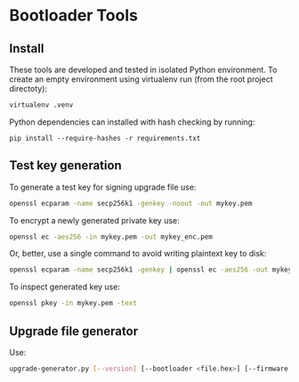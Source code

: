 # Bootloader Tools

## Install

These tools are developed and tested in isolated Python environment. To create an empty environment using virtualenv run (from the root project directoty):

```bash
virtualenv .venv
```

Python dependencies can installed with hash checking by running:

```
pip install --require-hashes -r requirements.txt
```

## Test key generation

To generate a test key for signing upgrade file use:

```bash
openssl ecparam -name secp256k1 -genkey -noout -out mykey.pem
```

To encrypt a newly generated private key use:

```bash
openssl ec -aes256 -in mykey.pem -out mykey_enc.pem
```

Or, better, use a single command to avoid writing plaintext key to disk:

```bash
openssl ecparam -name secp256k1 -genkey | openssl ec -aes256 -out mykey.pem
```

To inspect generated key use:

```bash
openssl pkey -in mykey.pem -text

```

## Upgrade file generator

Use:

```bash
upgrade-generator.py [--version] [--bootloader <file.hex>] [--firmware <file.hex>] [--sign <keyfile.pem> [--passphrase <"passphrase"> | --ask-passphrase]] <upgrade_file.ext>
```


